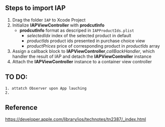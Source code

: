 ## Steps to import IAP
1. Drag the folder `IAP` to Xcode Project
2. Initialize **IAPViewController** with **prodcutInfo**
    - **prodcutInfo** format as descriped in `IAPProductIds.plist`
        - *selectedIdx* index of the selected product in default
        - *productIds* product ids presented in purchase choice view
        - *productPrices* price of corresponding product in *productIds* array
3. Assign a callback block to **IAPViewController**,*callBackHandler*, which handler the result of IAP and detach the **IAPViewController** instance
4. Attach the **IAPViewController** instance to a container view controller


## TO DO:
    
    1. attatch Observer upon App lauching
    2. 

## Reference

https://developer.apple.com/library/ios/technotes/tn2387/_index.html
